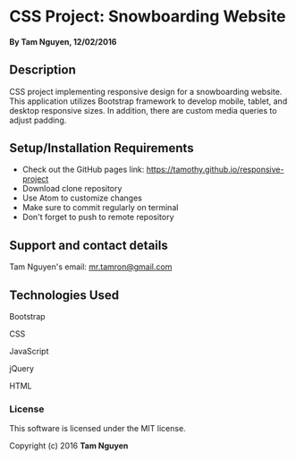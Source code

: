 # CSS Project: Snowboarding Website

#### By Tam Nguyen, 12/02/2016

## Description

CSS project implementing responsive design for a snowboarding website. This application utilizes Bootstrap framework to develop mobile, tablet, and desktop responsive sizes. In addition, there are custom media queries to adjust padding.

## Setup/Installation Requirements

* Check out the GitHub pages link: https://tamothy.github.io/responsive-project
* Download clone repository
* Use Atom to customize changes
* Make sure to commit regularly on terminal
* Don't forget to push to remote repository

## Support and contact details

Tam Nguyen's email: mr.tamron@gmail.com

## Technologies Used

Bootstrap

CSS

JavaScript

jQuery

HTML

### License

This software is licensed under the MIT license.

Copyright (c) 2016 **Tam Nguyen**
